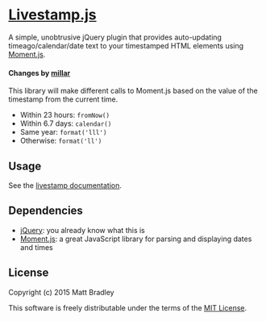 [Livestamp.js](http://mattbradley.github.com/livestampjs)
=====================================================

A simple, unobtrusive jQuery plugin that provides auto-updating timeago/calendar/date text to
your timestamped HTML elements using [Moment.js](http://momentjs.com).

#### Changes by [millar](https://github.com/millar)
This library will make different calls to Moment.js based on the value of the timestamp from the current time.

- Within 23 hours: `fromNow()`
- Within 6.7 days: `calendar()`
- Same year: `format('lll')`
- Otherwise: `format('ll')`

Usage
-----

See the [livestamp documentation](http://mattbradley.github.com/livestampjs).

Dependencies
------------

* [jQuery](http://jquery.com): you already know what this is
* [Moment.js](http://momentjs.com): a great JavaScript library for parsing
  and displaying dates and times

License
-------

Copyright (c) 2015 Matt Bradley

This software is freely distributable under the terms of the
[MIT License](http://www.opensource.org/licenses/MIT).
